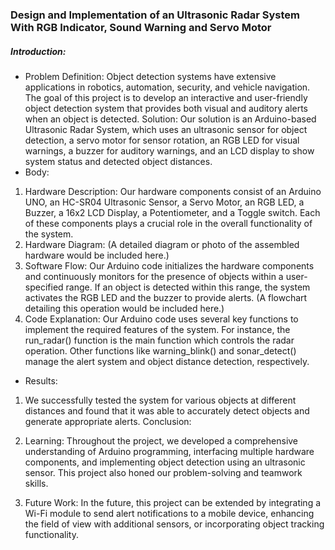 ### Design and Implementation of an Ultrasonic Radar System With RGB Indicator, Sound Warning and Servo Motor

##### Introduction:

- Problem Definition: Object detection systems have extensive applications in robotics, automation, security, and vehicle navigation. The goal of this project is to develop an interactive and user-friendly object detection system that provides both visual and auditory alerts when an object is detected.
Solution: Our solution is an Arduino-based Ultrasonic Radar System, which uses an ultrasonic sensor for object detection, a servo motor for sensor rotation, an RGB LED for visual warnings, a buzzer for auditory warnings, and an LCD display to show system status and detected object distances.
- Body:
1. Hardware Description: Our hardware components consist of an Arduino UNO, an HC-SR04 Ultrasonic Sensor, a Servo Motor, an RGB LED, a Buzzer, a 16x2 LCD Display, a Potentiometer, and a Toggle switch. Each of these components plays a crucial role in the overall functionality of the system.
2. Hardware Diagram: (A detailed diagram or photo of the assembled hardware would be included here.)
3. Software Flow: Our Arduino code initializes the hardware components and continuously monitors for the presence of objects within a user-specified range. If an object is detected within this range, the system activates the RGB LED and the buzzer to provide alerts. (A flowchart detailing this operation would be included here.)
4. Code Explanation: Our Arduino code uses several key functions to implement the required features of the system. For instance, the run_radar() function is the main function which controls the radar operation. Other functions like warning_blink() and sonar_detect() manage the alert system and object distance detection, respectively.

- Results:

1. We successfully tested the system for various objects at different distances and found that it was able to accurately detect objects and generate appropriate alerts.
Conclusion:

1. Learning: Throughout the project, we developed a comprehensive understanding of Arduino programming, interfacing multiple hardware components, and implementing object detection using an ultrasonic sensor. This project also honed our problem-solving and teamwork skills.
2. Future Work: In the future, this project can be extended by integrating a Wi-Fi module to send alert notifications to a mobile device, enhancing the field of view with additional sensors, or incorporating object tracking functionality.
